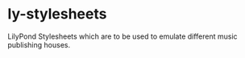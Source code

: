 ly-stylesheets
==============

LilyPond Stylesheets which are to be used to emulate different music publishing houses.
